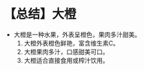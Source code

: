 # 【总结】大橙

-   大橙是一种水果，外表呈橙色，果肉多汁甜美。
    1.  大橙外表橙色鲜艳，富含维生素C。
    2.  大橙果肉多汁，口感甜美可口。
    3.  大橙适合直接食用或榨汁饮用。